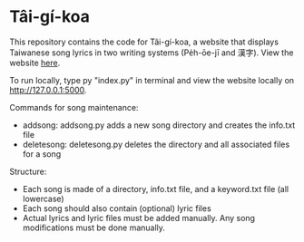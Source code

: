 # Tâi-gí-koa
This repository contains the code for Tâi-gí-koa, a website that displays Taiwanese song lyrics in two writing systems (Pe̍h-ōe-jī and 漢字). View the website [here](https://tai-gi-koa.vercel.app/).

To run locally, type py "index.py" in terminal and view the website locally on http://127.0.0.1:5000.

Commands for song maintenance:
* addsong: addsong.py adds a new song directory and creates the info.txt file
* deletesong: deletesong.py deletes the directory and all associated files for a song

Structure:
* Each song is made of a directory, info.txt file, and a keyword.txt file (all lowercase)
* Each song should also contain (optional) lyric files
* Actual lyrics and lyric files must be added manually. Any song modifications must be done manually.
